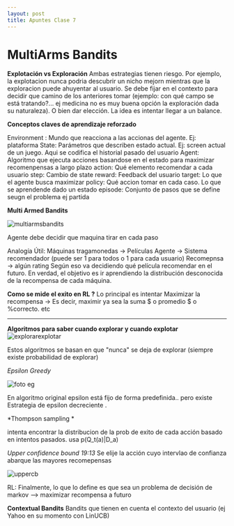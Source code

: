 ```yaml
---
layout: post
title: Apuntes Clase 7
---
```


# MultiArms Bandits

**Explotación vs Exploración**
Ambas estrategias tienen riesgo. Por ejemplo, la explotacion nunca podria descubrir un nicho mejorn mientras que la exploracion puede ahuyentar al usuario. Se debe fijar en el contexto para decidir que camino de los anteriores tomar (ejemplo: con qué campo se está tratando?... ej medicina no es muy buena opción la exploración dada su naturaleza). O bien dar elección. La idea es intentar llegar a un balance.

**Conceptos claves de aprendizaje reforzado**

Environment : Mundo que reacciona a las accionas del agente. Ej: plataforma
State: Parámetros que describen estado actual. Ej: screen actual de un juego. Aqui se codifica el historial pasado del usuario
Agent: Algoritmo que ejecuta acciones basandose en el estado para maximizar recomenpensas a largo plazo
action: Qué elemento recomendar a cada usuario
step: Cambio de state
reward: Feedback del usuario
target:  Lo que el agente busca maximizar
policy: Qué accion tomar en cada caso. Lo que se aprendende dado un estado
episode: Conjunto de pasos que se define seugn el problema ej partida

**Multi Armed Bandits**

![multiarmsbandits](https://user-images.githubusercontent.com/63074428/206888442-f48ab60e-e9ea-4a8e-845b-13ba974899ab.PNG)

Agente debe decidir que maquina tirar en cada paso

Analogía Útil:
Máquinas tragamonedas -> Películas
Agente -> Sistema recomendador (puede ser 1 para todos o 1 para cada usuario)
Recomepnsa -> algún rating
Según eso va decidiendo qué película recomendar en el futuro. En verdad, el objetivo es ir aprendiendo la distribución desconocida de la recompensa de cada máquina.

**Como se mide el exito en RL ?**
Lo principal es intentar Maximizar la recompensa -> Es decir, maximir ya sea la suma $ o promedio $ o %correcto. etc

----
**Algoritmos para saber cuando explorar y cuando explotar**
![explorarexplotar](https://user-images.githubusercontent.com/63074428/206888531-db2122f9-6f39-496c-9230-5d79bf2734ff.png)


Estos algoritmos se basan en que "nunca" se deja de explorar (siempre existe probabilidad de explorar)

*Epsilon Greedy*

![foto eg](https://user-images.githubusercontent.com/63074428/206888548-7b9539fd-1b64-4d1b-a855-f7fd33a4dc9d.PNG)

En algoritmo original epsilon está fijo de forma predefinida.. pero existe Estrategia de epsilon decreciente .


*Thompson sampling *

intenta encontrar la distribucion de la prob de exito de cada acción basado en intentos pasados.
usa p(Q_t(a)|D_a)


*Upper confidence bound 19:13*
Se elije la acción cuyo intervlao de confianza abarque las mayores recomepensas 

![uppercb](https://user-images.githubusercontent.com/63074428/206888586-f860be24-3746-46d1-baa8-f51b74f68928.PNG)



RL:  Finalmente, lo que lo define es que sea un problema de decisión de markov --> maximizar recompensa a futuro


**Contextual Bandits**
Bandits que tienen en cuenta el contexto del usuario (ej Yahoo en su momento con LinUCB) 
